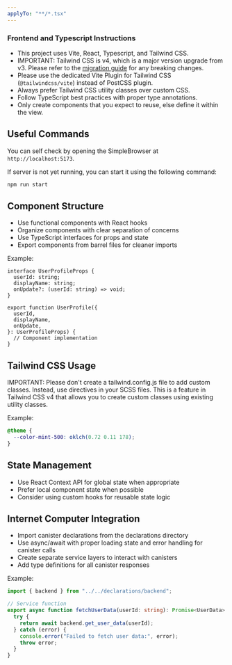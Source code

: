 ```yaml
---
applyTo: "**/*.tsx"
---
```


### Frontend and Typescript Instructions

- This project uses Vite, React, Typescript, and Tailwind CSS.
- IMPORTANT: Tailwind CSS is v4, which is a major version upgrade from v3. Please refer to the [migration guide](https://tailwindcss.com/docs/upgrade-guide) for any breaking changes.
- Please use the dedicated Vite Plugin for Tailwind CSS (`@tailwindcss/vite`) instead of PostCSS plugin.
- Always prefer Tailwind CSS utility classes over custom CSS.
- Follow TypeScript best practices with proper type annotations.
- Only create components that you expect to reuse, else define it within the view.

## Useful Commands

You can self check by opening the SimpleBrowser at `http://localhost:5173`.

If server is not yet running, you can start it using the following command:

```bash
npm run start
```

## Component Structure

- Use functional components with React hooks
- Organize components with clear separation of concerns
- Use TypeScript interfaces for props and state
- Export components from barrel files for cleaner imports

Example:

```tsx
interface UserProfileProps {
  userId: string;
  displayName: string;
  onUpdate?: (userId: string) => void;
}

export function UserProfile({
  userId,
  displayName,
  onUpdate,
}: UserProfileProps) {
  // Component implementation
}
```

## Tailwind CSS Usage

IMPORTANT: Please don't create a tailwind.config.js file to add custom classes.
Instead, use directives in your SCSS files. This is a feature in Tailwind CSS v4 that allows you to create custom classes using existing utility classes.

Example:

```scss
@theme {
  --color-mint-500: oklch(0.72 0.11 178);
}
```

## State Management

- Use React Context API for global state when appropriate
- Prefer local component state when possible
- Consider using custom hooks for reusable state logic

## Internet Computer Integration

- Import canister declarations from the declarations directory
- Use async/await with proper loading state and error handling for canister calls
- Create separate service layers to interact with canisters
- Add type definitions for all canister responses

Example:

```typescript
import { backend } from "../../declarations/backend";

// Service function
export async function fetchUserData(userId: string): Promise<UserData> {
  try {
    return await backend.get_user_data(userId);
  } catch (error) {
    console.error("Failed to fetch user data:", error);
    throw error;
  }
}
```
